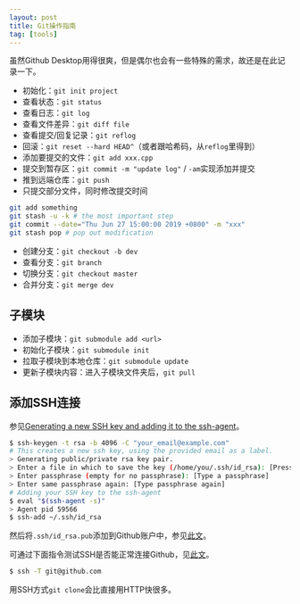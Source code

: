 ```yaml
---
layout: post
title: Git操作指南
tag: [tools]
---
```


虽然Github Desktop用得很爽，但是偶尔也会有一些特殊的需求，故还是在此记录一下。

<!--more-->
* 初始化：`git init project`
* 查看状态：`git status`
* 查看日志：`git log`
* 查看文件差异：`git diff file`
* 查看提交/回复记录：`git reflog`
* 回滚：`git reset --hard HEAD^`（或者跟哈希码，从`reflog`里得到）
* 添加要提交的文件：`git add xxx.cpp`
* 提交到暂存区：`git commit -m "update log"` / `-am`实现添加并提交
* 推到远端仓库：`git push`
* 只提交部分文件，同时修改提交时间

```bash
git add something
git stash -u -k # the most important step
git commit --date="Thu Jun 27 15:00:00 2019 +0800" -m "xxx"
git stash pop # pop out modification
```

* 创建分支：`git checkout -b dev`
* 查看分支：`git branch`
* 切换分支：`git checkout master`
* 合并分支：`git merge dev`

## 子模块
* 添加子模块：`git submodule add <url>`
* 初始化子模块：`git submodule init`
* 拉取子模块到本地仓库：`git submodule update`
* 更新子模块内容：进入子模块文件夹后，`git pull`

## 添加SSH连接
参见[Generating a new SSH key and adding it to the ssh-agent](https://help.github.com/en/github/authenticating-to-github/generating-a-new-ssh-key-and-adding-it-to-the-ssh-agent)。
```bash
$ ssh-keygen -t rsa -b 4096 -C "your_email@example.com"
# This creates a new ssh key, using the provided email as a label.
> Generating public/private rsa key pair.
> Enter a file in which to save the key (/home/you/.ssh/id_rsa): [Press enter]
> Enter passphrase (empty for no passphrase): [Type a passphrase]
> Enter same passphrase again: [Type passphrase again]
# Adding your SSH key to the ssh-agent
$ eval "$(ssh-agent -s)"
> Agent pid 59566
$ ssh-add ~/.ssh/id_rsa
```

然后将`.ssh/id_rsa.pub`添加到Github账户中，参见[此文](https://help.github.com/en/github/authenticating-to-github/adding-a-new-ssh-key-to-your-github-account)。

可通过下面指令测试SSH是否能正常连接Github，见[此文](https://help.github.com/en/github/authenticating-to-github/testing-your-ssh-connection)。
```bash
$ ssh -T git@github.com
```

用SSH方式`git clone`会比直接用HTTP快很多。